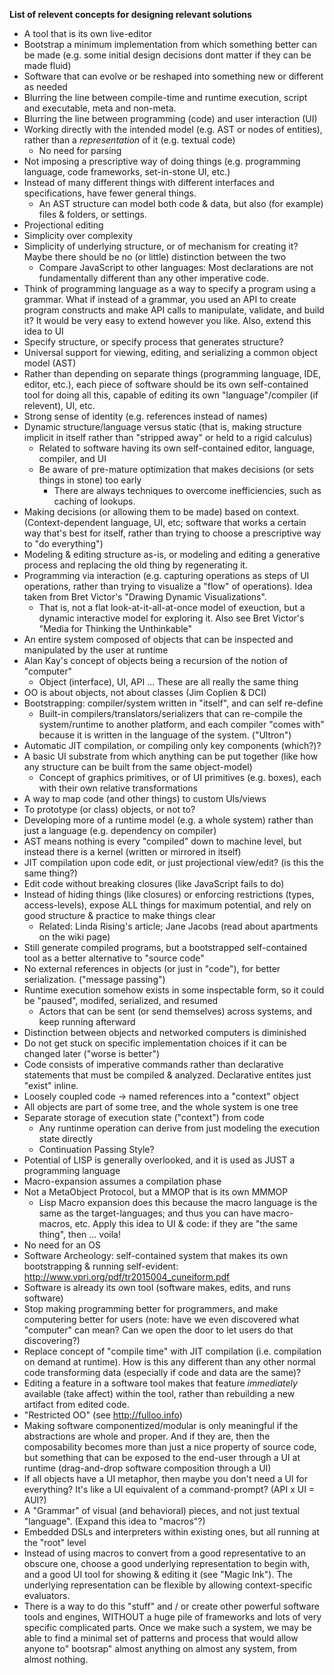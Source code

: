 **List of relevent concepts for designing relevant solutions**

* A tool that is its own live-editor
* Bootstrap a minimum implementation from which something better can be made (e.g. some initial design decisions dont matter if they can be made fluid)
* Software that can evolve or be reshaped into something new or different as needed
* Blurring the line between compile-time and runtime execution, script and executable, meta and non-meta.
* Blurring the line between programming (code) and user interaction (UI)
* Working directly with the intended model (e.g. AST or nodes of entities), rather than a *representation* of it (e.g. textual code)
  * No need for parsing
* Not imposing a prescriptive way of doing things (e.g. programming language, code frameworks, set-in-stone UI, etc.)
* Instead of many different things with different interfaces and specifications, have fewer general things.
  * An AST structure can model both code & data, but also (for example) files & folders, or settings.
* Projectional editing
* Simplicity over complexity
* Simplicity of underlying structure, or of mechanism for creating it? Maybe there should be no (or little) distinction between the two
  * Compare JavaScript to other languages: Most declarations are not fundamentally different than any other imperative code.
* Think of programming language as a way to specify a program using a grammar. What if instead of a grammar, you used an API to create program constructs and make API calls to manipulate, validate, and build it? It would be very easy to extend however you like. Also, extend this idea to UI
* Specify structure, or specify process that generates structure?
* Universal support for viewing, editing, and serializing a common object model (AST)
* Rather than depending on separate things (programming language, IDE, editor, etc.), each piece of software should be its own self-contained tool for doing all this, capable of editing its own "language"/compiler (if relevent), UI, etc.
* Strong sense of identity (e.g. references instead of names)
* Dynamic structure/language versus static (that is, making structure implicit in itself rather than "stripped away" or held to a rigid calculus)
  * Related to software having its own self-contained editor, language, compiler, and UI
  * Be aware of pre-mature optimization that makes decisions (or sets things in stone) too early
    * There are always techniques to overcome inefficiencies, such as caching of lookups.
* Making decisions (or allowing them to be made) based on context. (Context-dependent language, UI, etc; software that works a certain way that's best for itself, rather than trying to choose a prescriptive way to "do everything")
* Modeling & editing structure as-is, or modeling and editing a generative process and replacing the old thing by regenerating it.
* Programming via interaction (e.g. capturing operations as steps of UI operations, rather than trying to visualize a "flow" of operations). Idea taken from Bret Victor's "Drawing Dynamic Visualizations".
  * That is, not a flat look-at-it-all-at-once model of exeuction, but a dynamic interactive model for exploring it. Also see Bret Victor's "Media for Thinking the Unthinkable"
* An entire system composed of objects that can be inspected and manipulated by the user at runtime
* Alan Kay's concept of objects being a recursion of the notion of "computer"
  * Object (interface), UI, API ... These are all really the same thing
* OO is about objects, not about classes (Jim Coplien & DCI)
* Bootstrapping: compiler/system written in "itself", and can self re-define
  * Built-in compilers/translators/serializers that can re-compile the system/runtime to another platform, and each compiler "comes with" because it is written in the language of the system. ("Ultron")
* Automatic JIT compilation, or compiling only key components (which?)?
* A basic UI substrate from which anything can be put together (like how any structure can be built from the same object-model)
  * Concept of graphics primitives, or of UI primitives (e.g. boxes), each with their own relative transformations
* A way to map code (and other things) to custom UIs/views
* To prototype (or class) objects, or not to?
* Developing more of a runtime model (e.g. a whole system) rather than just a language (e.g. dependency on compiler)
* AST means nothing is every "compiled" down to machine level, but instead there is a kernel (written or mirrored in itself)
* JIT compilation upon code edit, or just projectional view/edit? (is this the same thing?)
* Edit code without breaking closures (like JavaScript fails to do)
* Instead of hiding things (like closures) or enforcing restrictions (types, access-levels), expose ALL things for maximum potential, and rely on good structure & practice to make things clear
  * Related: Linda Rising's article; Jane Jacobs (read about apartments on the wiki page)
* Still generate compiled programs, but a bootstrapped self-contained tool as a better alternative to "source code"
* No external references in objects (or just in "code"), for better serialization. ("message passing")
* Runtime execution somehow exists in some inspectable form, so it could be "paused", modifed, serialized, and resumed
  * Actors that can be sent (or send themselves) across systems, and keep running afterward
* Distinction between objects and networked computers is diminished
* Do not get stuck on specific implementation choices if it can be changed later ("worse is better")
* Code consists of imperative commands rather than declarative statements that must be compiled & analyzed. Declarative entites just "exist" inline.
* Loosely coupled code -> named references into a "context" object
* All objects are part of some tree, and the whole system is one tree
* Separate storage of execution state ("context") from code
  * Any runtinme operation can derive from just modeling the execution state directly
  * Continuation Passing Style?
* Potential of LISP is generally overlooked, and it is used as JUST a programming language
* Macro-expansion assumes a compilation phase
* Not a MetaObject Protocol, but a MMOP that is its own MMMOP
  * Lisp Macro expansion does this because the macro language is the same as the target-languages; and thus you can have macro-macros, etc. Apply this idea to UI & code: if they are "the same thing", then ... voila!
* No need for an OS
* Software Archeology: self-contained system that makes its own bootstrapping & running self-evident: http://www.vpri.org/pdf/tr2015004_cuneiform.pdf
* Software is already its own tool (software makes, edits, and runs software)
* Stop making programming better for programmers, and make computering better for users (note: have we even discovered what "computer" can mean? Can we open the door to let users do that discovering?)
* Replace concept of "compile time" with JIT compilation (i.e. compilation on demand at runtime). How is this any different than any other normal code transforming data (especially if code and data are the same)?
* Editing a feature in a software tool makes that feature *immediately* available (take affect) within the tool, rather than rebuilding a new artifact from edited code.
* "Restricted OO" (see http://fulloo.info)
* Making software componentized/modular is only meaningful if the abstractions are whole and proper. And if they are, then the composability becomes more than just a nice property of source code, but something that can be exposed to the end-user through a UI at runtime (drag-and-drop software composition through a UI)
* If all objects have a UI metaphor, then maybe you don't need a UI for everything? It's like a UI equivalent of a command-prompt? (API x UI = AUI?)
* A "Grammar" of visual (and behavioral) pieces, and not just textual "language". (Expand this idea to "macros"?)
* Embedded DSLs and interpreters within existing ones, but all running at the "root" level
* Instead of using macros to convert from a good representative to an obscure one, choose a good underlying representation to begin with, and a good UI tool for showing & editing it (see "Magic Ink"). The underlying representation can be flexible by allowing context-specific evaluators.
* There is a way to do this "stuff" and / or create other powerful software tools and engines, WITHOUT a huge pile of frameworks and lots of very specific complicated parts. Once we make such a system, we may be able to find a minimal set of patterns and process that would allow anyone to" bootsrap" almost anything on almost any system, from almost nothing.

